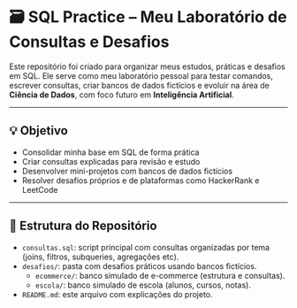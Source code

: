 # 🗃️ SQL Practice – Meu Laboratório de Consultas e Desafios

Este repositório foi criado para organizar meus estudos, práticas e desafios em SQL. Ele serve como meu laboratório pessoal para testar comandos, escrever consultas, criar bancos de dados fictícios e evoluir na área de **Ciência de Dados**, com foco futuro em **Inteligência Artificial**.

---

## 💡 Objetivo

- Consolidar minha base em SQL de forma prática
- Criar consultas explicadas para revisão e estudo
- Desenvolver mini-projetos com bancos de dados fictícios
- Resolver desafios próprios e de plataformas como HackerRank e LeetCode

---

## 📂 Estrutura do Repositório

- `consultas.sql`: script principal com consultas organizadas por tema (joins, filtros, subqueries, agregações etc).
- `desafios/`: pasta com desafios práticos usando bancos fictícios.
  - `ecommerce/`: banco simulado de e-commerce (estrutura e consultas).
  - `escola/`: banco simulado de escola (alunos, cursos, notas).
- `README.md`: este arquivo com explicações do projeto.

